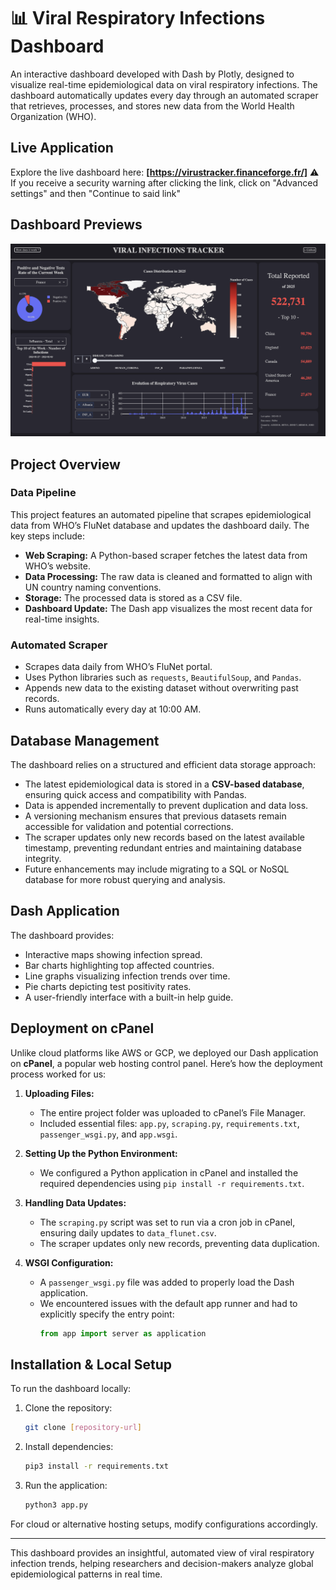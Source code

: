 # 📊 Viral Respiratory Infections Dashboard
An interactive dashboard developed with Dash by Plotly, designed to visualize real-time epidemiological data on viral respiratory infections. The dashboard automatically updates every day through an automated scraper that retrieves, processes, and stores new data from the World Health Organization (WHO).

## Live Application
Explore the live dashboard here: **[https://virustracker.financeforge.fr/]**
⚠ If you receive a security warning after clicking the link, click on "Advanced settings" and then "Continue to said link"

## Dashboard Previews
*![alt text](image.png)*

## Project Overview
### Data Pipeline
This project features an automated pipeline that scrapes epidemiological data from WHO’s FluNet database and updates the dashboard daily. The key steps include:
- **Web Scraping:** A Python-based scraper fetches the latest data from WHO’s website.
- **Data Processing:** The raw data is cleaned and formatted to align with UN country naming conventions.
- **Storage:** The processed data is stored as a CSV file.
- **Dashboard Update:** The Dash app visualizes the most recent data for real-time insights.

### Automated Scraper
- Scrapes data daily from WHO’s FluNet portal.
- Uses Python libraries such as `requests`, `BeautifulSoup`, and `Pandas`.
- Appends new data to the existing dataset without overwriting past records.
- Runs automatically every day at 10:00 AM.

## Database Management
The dashboard relies on a structured and efficient data storage approach:
- The latest epidemiological data is stored in a **CSV-based database**, ensuring quick access and compatibility with Pandas.
- Data is appended incrementally to prevent duplication and data loss.
- A versioning mechanism ensures that previous datasets remain accessible for validation and potential corrections.
- The scraper updates only new records based on the latest available timestamp, preventing redundant entries and maintaining database integrity.
- Future enhancements may include migrating to a SQL or NoSQL database for more robust querying and analysis.

## Dash Application
The dashboard provides:
- Interactive maps showing infection spread.
- Bar charts highlighting top affected countries.
- Line graphs visualizing infection trends over time.
- Pie charts depicting test positivity rates.
- A user-friendly interface with a built-in help guide.

## Deployment on cPanel
Unlike cloud platforms like AWS or GCP, we deployed our Dash application on **cPanel**, a popular web hosting control panel. Here’s how the deployment process worked for us:

1. **Uploading Files:**
   - The entire project folder was uploaded to cPanel’s File Manager.
   - Included essential files: `app.py`, `scraping.py`, `requirements.txt`, `passenger_wsgi.py`, and `app.wsgi`.

2. **Setting Up the Python Environment:**
   - We configured a Python application in cPanel and installed the required dependencies using `pip install -r requirements.txt`.
   
3. **Handling Data Updates:**
   - The `scraping.py` script was set to run via a cron job in cPanel, ensuring daily updates to `data_flunet.csv`.
   - The scraper updates only new records, preventing data duplication.

4. **WSGI Configuration:**
   - A `passenger_wsgi.py` file was added to properly load the Dash application.
   - We encountered issues with the default app runner and had to explicitly specify the entry point:
     ```python
     from app import server as application

## Installation & Local Setup
To run the dashboard locally:
1. Clone the repository:
   ```sh
   git clone [repository-url]
   ```
2. Install dependencies:
   ```sh
   pip3 install -r requirements.txt
   ```
3. Run the application:
   ```sh
   python3 app.py
   ```

For cloud or alternative hosting setups, modify configurations accordingly.

---
This dashboard provides an insightful, automated view of viral respiratory infection trends, helping researchers and decision-makers analyze global epidemiological patterns in real time.

